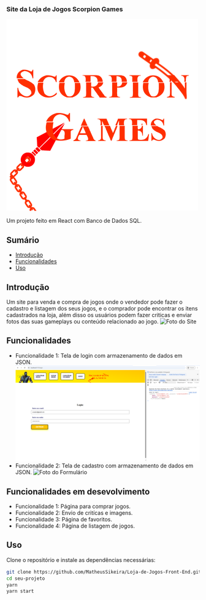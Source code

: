 ### Site da Loja de Jogos Scorpion Games

![Banner do Projeto](./Scorpion-Games/src/assets/ScorpionGames.png)

Um projeto feito em React com Banco de Dados SQL.

## Sumário

- [Introdução](#introdução)
- [Funcionalidades](#funcionalidades)
- [Uso](#uso)

## Introdução

Um site para venda e compra de jogos onde o vendedor pode fazer o cadastro e listagem dos seus jogos, e o comprador pode encontrar os itens cadastrados na loja, além disso os usuários podem fazer criticas e enviar fotos das suas gameplays ou conteúdo relacionado ao jogo.
![Foto do Site](./Loja-de-Jogos-Front-End/Scorpion-Games/src/assets/)

## Funcionalidades

- Funcionalidade 1: Tela de login com armazenamento de dados em JSON.
![Foto do Formulário](./Scorpion-Games/src/assets/screen1.PNG)
- Funcionalidade 2: Tela de cadastro com armazenamento de dados em JSON.
![Foto do Formulário](./Scorpion-Games/src/assets/scree2.PNG)

## Funcionalidades em desevolvimento
- Funcionalidade 1: Página para comprar jogos.
- Funcionalidade 2: Envio de critícas e imagens.
- Funcionalidade 3: Página de favoritos.
- Funcionalidade 4: Página de listagem de jogos.

## Uso

Clone o repositório e instale as dependências necessárias:

```bash
git clone https://github.com/MatheusSikeira/Loja-de-Jogos-Front-End.git
cd seu-projeto
yarn
yarn start
